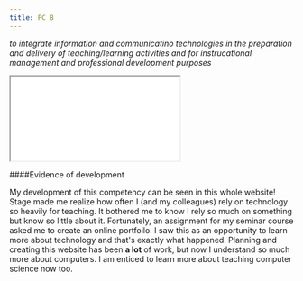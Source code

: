 ```yaml
---
title: PC 8
---
```

*to integrate information and communicatino technologies in the preparation and
delivery of teaching/learning activities and for instrucational management and
professional development purposes*

<iframe class="lp" src="/pdf/page-8.pdf"></iframe>

####Evidence of development

My development of this competency can be seen in this whole website! Stage made
me realize how often I (and my colleagues) rely on technology so heavily for
teaching. It bothered me to know I rely so much on something but know so little
about it. Fortunately, an assignment for my seminar course asked me to create
an online portfoilo. I saw this as an opportunity to learn more about
technology and that's exactly what happened. Planning and creating this website
has been **a lot** of work, but now I understand so much more about computers.
I am enticed to learn more about teaching computer science now too. 
